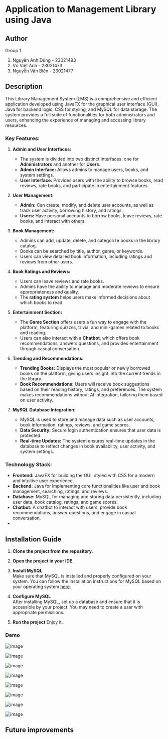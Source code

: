 # Application to Management Library using Java

## Author
Group 1
1. Nguyễn Anh Dũng - 23021493
2. Vũ Việt Anh - 23021473
3. Nguyễn Văn Biển - 23021477

## Description

This Library Management System (LMS) is a comprehensive and efficient application developed using JavaFX for the graphical user interface (GUI), Java for backend logic, CSS for styling, and MySQL for data storage. The system provides a full suite of functionalities for both administrators and users, enhancing the experience of managing and accessing library resources.

### Key Features:

1. **Admin and User Interfaces:**
   - The system is divided into two distinct interfaces: one for **Administrators** and another for **Users**.
   - **Admin Interface:** Allows admins to manage users, books, and system settings.
   - **User Interface:** Provides users with the ability to browse books, read reviews, rate books, and participate in entertainment features.

2. **User Management:**
   - **Admin:** Can create, modify, and delete user accounts, as well as track user activity, borrowing history, and ratings.
   - **Users:** Have personal accounts to borrow books, leave reviews, rate books, and interact with others.

3. **Book Management:**
   - Admins can add, update, delete, and categorize books in the library catalog.
   - Books can be searched by title, author, genre, or keywords.
   - Users can view detailed book information, including ratings and reviews from other users.

4. **Book Ratings and Reviews:**
   - Users can leave reviews and rate books.
   - Admins have the ability to manage and moderate reviews to ensure appropriateness and quality.
   - The **rating system** helps users make informed decisions about which books to read.

5. **Entertainment Section:**
   - The **Game Section** offers users a fun way to engage with the platform, featuring quizzes, trivia, and mini-games related to books and reading.
   - Users can also interact with a **Chatbot**, which offers book recommendations, answers questions, and provides entertainment through casual conversation.

6. **Trending and Recommendations:**
   - **Trending Books:** Displays the most popular or newly borrowed books on the platform, giving users insight into the current trends in the library.
   - **Book Recommendations:** Users will receive book suggestions based on their reading history, ratings, and preferences. The system makes recommendations without AI integration, tailoring them based on user activity.

7. **MySQL Database Integration:**
   - MySQL is used to store and manage data such as user accounts, book information, ratings, reviews, and game scores.
   - **Data Security:** Secure login authentication ensures that user data is protected.
   - **Real-time Updates:** The system ensures real-time updates in the database to reflect changes in book availability, user activity, and system settings.

### Technology Stack:
- **Frontend:** JavaFX for building the GUI, styled with CSS for a modern and intuitive user experience.
- **Backend:** Java for implementing core functionalities like user and book management, searching, ratings, and reviews.
- **Database:** MySQL for managing and storing data persistently, including user data, book catalog, ratings, and game scores.
- **Chatbot:** A chatbot to interact with users, provide book recommendations, answer questions, and engage in casual conversation.
- 
## Installation Guide

1. **Clone the project from the repository.**
2. **Open the project in your IDE.**
3. **Install MySQL**  
   Make sure that MySQL is installed and properly configured on your system. You can follow the installation instructions for MySQL based on your operating system [here](https://dev.mysql.com/doc/refman/8.0/en/installing.html).
   
4. **Configure MySQL**  
   After installing MySQL, set up a database and ensure that it is accessible by your project. You may need to create a user with appropriate permissions.
5. **Run the project**
   Enjoy it.
   
### Demo


![image](https://github.com/user-attachments/assets/5e34c736-c69e-42eb-8bf8-db7acffcfe1b)

![image](https://github.com/user-attachments/assets/95c68ef5-5e86-4e79-8aa3-61c35c69cad5)

![image](https://github.com/user-attachments/assets/d0ba5301-3d19-4d94-ab52-00c2d0689758)

![image](https://github.com/user-attachments/assets/f6b161db-2222-4877-b9b4-07e4cb0dde8d)

![image](https://github.com/user-attachments/assets/46420cba-4816-473d-90ee-6713a87ed9e9)

![image](https://github.com/user-attachments/assets/ba423149-aa35-4cc5-ba98-32f888dd8b81)


![image](https://github.com/user-attachments/assets/391b9785-94a6-4ffe-8d22-dcbd6e1a8c62)

![image](https://github.com/user-attachments/assets/b8ca19b5-28ee-41d3-b4ca-77e3289d5a6d)
## Future improvements




